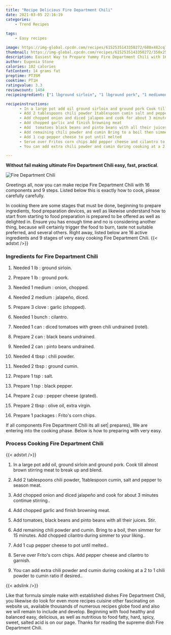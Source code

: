 ```yaml
---
title: "Recipe Delicious Fire Department Chili"
date: 2021-03-05 22:16:19
categories:
    - Trend Recipes
    
tags:
    - Easy recipes

image: https://img-global.cpcdn.com/recipes/6152535143350272/680x482cq70/fire-department-chili-recipe-main-photo.jpg
thumbnail: https://img-global.cpcdn.com/recipes/6152535143350272/350x250cq70/fire-department-chili-recipe-main-photo.jpg
description: Easiest Way to Prepare Yummy Fire Department Chili with 16 ingredients and 9 stages of easy cooking.
author: Eugenia Stone
calories: 102 calories
fatContent: 14 grams fat
preptime: PT35M
cooktime: PT1H
ratingvalue: 3.3
reviewcount: 1404
recipeingredient: ["1 lbground sirloin", "1 lbground pork", "1 mediumonion chopped", "2 mediumjalapeo diced", "3 clovegarlic chopped", "1 bunchcilantro", "1 candiced tomatoes with green chili undrained rotel", "2 canblack beans undrained", "2 canpinto beans undrained", "4 tbspchili powder", "2 tbspground cumin", "1 tspsalt", "1 tspblack pepper", "2 cuppepper cheese grated", "2 tbspolive oil extra virgin", "1 packagesFritos corn chips"]

recipeinstructions: 
      - In a large pot add oil ground sirloin and ground pork Cook till almost brown stirring meat to break up and blend 
      - Add 2 tablespoons chili powder 1tablespoon cumin salt and pepper to season meat 
      - Add chopped onion and diced jalapeo and cook for about 3 minutes continue stirring 
      - Add chopped garlic and finish browning meat 
      - Add  tomatoes black beans and pinto beans with all their juices Stir 
      - Add remaining chili powder and cumin Bring to a boil then simmer for 15 minutes Add chopped cilantro during simmer to your liking 
      - Add 1 cup pepper cheese to pot until melted 
      - Serve over Fritos corn chips Add pepper cheese and cilantro to garnish 
      - You can add extra chili powder and cumin during cooking at a 2 to 1 chili powder to cumin ratio if desired

---
```




**Without fail making ultimate Fire Department Chili easy, fast, practical**. 


![Fire Department Chili](https://img-global.cpcdn.com/recipes/6152535143350272/680x482cq70/fire-department-chili-recipe-main-photo.jpg "Fire Department Chili")




Greetings all, now you can make recipe Fire Department Chili with 16 components and 9 steps. Listed below this is exactly how to cook, please carefully carefully.

In cooking there are some stages that must be done, beginning to prepare ingredients, food preparation devices, as well as likewise understand how to start from starting to food preparation is prepared to be offered as well as delighted in. Ensure you has enough time and no is considering another thing, because will certainly trigger the food to burn, taste not suitable preferred, and several others. Right away, listed below are 16 active ingredients and 9 stages of very easy cooking Fire Department Chili.
{{< adstxt />}}

### Ingredients for Fire Department Chili


1. Needed 1 lb : ground sirloin.

1. Prepare 1 lb : ground pork.

1. Needed 1 medium : onion, chopped.

1. Needed 2 medium : jalapeño, diced.

1. Prepare 3 clove : garlic (chopped).

1. Needed 1 bunch : cilantro.

1. Needed 1 can : diced tomatoes with green chili undrained (rotel).

1. Prepare 2 can : black beans undrained.

1. Needed 2 can : pinto beans undrained.

1. Needed 4 tbsp : chili powder.

1. Needed 2 tbsp : ground cumin.

1. Prepare 1 tsp : salt.

1. Prepare 1 tsp : black pepper.

1. Prepare 2 cup : pepper cheese (grated).

1. Prepare 2 tbsp : olive oil, extra virgin.

1. Prepare 1 packages : Frito&#39;s corn chips.



If all components Fire Department Chili its all set| prepares}, We are entering into the cooking phase. Below is how to preparing with very easy.

### Process Cooking Fire Department Chili

{{< adstxt />}}


1. In a large pot add oil, ground sirloin and ground pork. Cook till almost brown stirring meat to break up and blend.



1. Add 2 tablespoons chili powder, 1tablespoon cumin, salt and pepper to season meat.



1. Add chopped onion and diced jalapeño and cook for about 3 minutes continue stirring..



1. Add chopped garlic and finish browning meat.



1. Add  tomatoes, black beans and pinto beans with all their juices. Stir.



1. Add remaining chili powder and cumin. Bring to a boil, then simmer for 15 minutes. Add chopped cilantro during simmer to your liking..



1. Add 1 cup pepper cheese to pot until melted..



1. Serve over Frito&#39;s corn chips. Add pepper cheese and cilantro to garnish.



1. You can add extra chili powder and cumin during cooking at a 2 to 1 chili powder to cumin ratio if desired..





{{< adslink />}}

Like that formula simple make with established dishes Fire Department Chili, you likewise do look for even more recipes cuisine other fascinating on website us, available thousands of numerous recipes globe food and also we will remain to include and develop. Beginning with food healthy and balanced easy, delicious, as well as nutritious to food fatty, hard, spicy, sweet, salted acid is on our page. Thanks for reading the supreme dish Fire Department Chili.

